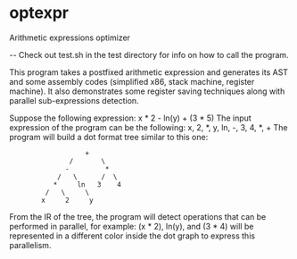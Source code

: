 # optexpr
Arithmetic expressions optimizer  

-- Check out test.sh in the test directory for info on how to call the program.

This program takes a postfixed arithmetic expression and generates its AST and some assembly codes (simplified x86, 
stack machine, register machine). It also demonstrates some register saving techniques along with parallel sub-expressions
detection.

Suppose the following expression: x * 2 - ln(y) + (3 * 5)
The input expression of the program can be the following: x, 2, *, y, ln, -, 3, 4, *, + 
The program will build a dot format tree similar to this one:

                       +  
                   /       \
                  -         *
                /   \      /  \      
               *     ln   3    4
             /   \     \
            x     2     y

From the IR of the tree, the program will detect operations that can be performed in parallel, for example: (x * 2), ln(y), 
and (3 * 4) will be represented in a different color inside the dot graph to express this parallelism. 
